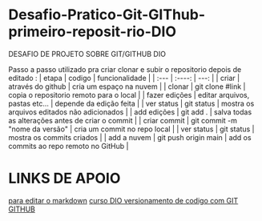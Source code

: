 # Desafio-Pratico-Git-GIThub-primeiro-reposit-rio-DIO
DESAFIO DE PROJETO SOBRE GIT/GITHUB DIO

Passo a passo utilizado pra criar clonar e subir o repositorio depois de editado :
 | etapa      |    codigo   | funcionalidade     |
| :---        |    :----:   |          ---: |
| criar         |        através do github    | cria um espaço na nuvem |
| clonar   | git clone #link   | copia o repositorio remoto para o local  |
| fazer edições | editar arquivos, pastas etc... | depende da edição feita |
| ver status  | git status | mostra os arquivos editados não adicionados |
| add edições | git add . | salva todas as alterações antes de criar o commit |
| criar commit | git commit -m "nome da versão" | cria um commit no repo local |
| ver status  | git status | mostra os commits criados |
| add a nuvem | git push origin main | add os commits ao repo remoto no GitHub |

# LINKS DE APOIO 
[para editar o markdown](https://www.markdownguide.org/basic-syntax/#links)
[curso DIO versionamento de codigo com GIT GITHUB](https://web.dio.me)
